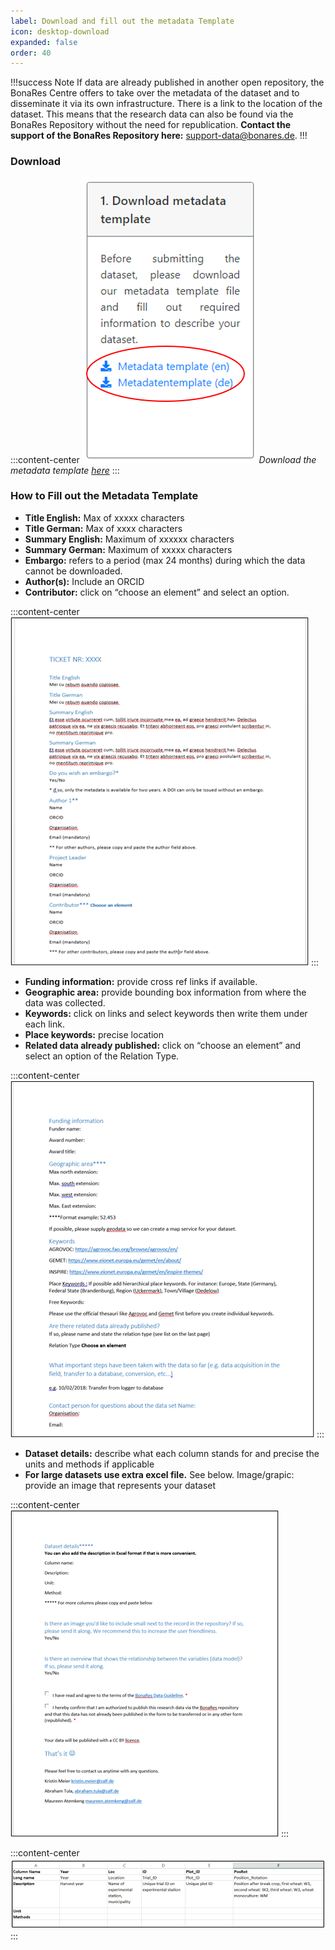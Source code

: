 ```yaml
---
label: Download and fill out the metadata Template
icon: desktop-download
expanded: false
order: 40
---
```



!!!success Note
If data are already published in another open repository, the BonaRes Centre offers to take over the metadata of the dataset and to disseminate it via its own infrastructure. There is a link to the location of the dataset. This means that the research data can also be found via the BonaRes Repository without the need for republication. **Contact the support of the BonaRes Repository here:** [support-data@bonares.de](support-data@bonares.de).
!!!

### Download

:::content-center
![](/static/img/fig_download_metadata.png)
_Download the metadata template [here](https://tools.bonares.de/submission/)_
:::

### How to Fill out the Metadata Template

- **Title English:** Max of xxxxx characters
- **Title German:** Max of xxxx characters
- **Summary English:** Maximum of xxxxxx characters
- **Summary German:** Maximum of xxxxx characters
- **Embargo:**  refers to a period (max 24 months) during which the data cannot be downloaded.
- **Author(s):** Include an ORCID
- **Contributor:** click on “choose an element” and select an option.

:::content-center
![_Metadata template: page 1_](/static/img/fig_template_page1.png)
:::

- **Funding information:** provide cross ref links if available.
- **Geographic area:** provide bounding box information from where the data was collected.
- **Keywords:** click on links and select keywords then write them under each link.
- **Place keywords:** precise location
- **Related data already published:** click on “choose an element” and select an option of the Relation Type.

:::content-center
![_Metadata template: page2_](/static/img/fig_template_page2.png)
:::

- **Dataset details:** describe what each column stands for and precise the units and methods if applicable
- **For large datasets use extra excel file.** See below. Image/grapic: provide an image that represents your dataset

:::content-center
![_Metadata template: page3_](/static/img/fig_template_page3.png)
:::

:::content-center
![_Metadata template: example of excel file for simple data sets_](/static/img/fig_metadata_excel_example.png)
:::
